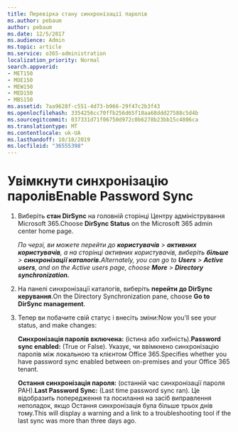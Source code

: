 ```yaml
---
title: Перевірка стану синхронізації паролів
ms.author: pebaum
author: pebaum
ms.date: 12/5/2017
ms.audience: Admin
ms.topic: article
ms.service: o365-administration
localization_priority: Normal
search.appverid:
- MET150
- MOE150
- MEW150
- MED150
- MBS150
ms.assetid: 7aa9628f-c551-4d73-b966-29f47c2b3f43
ms.openlocfilehash: 3354256cc70ffb256d65f18aa68ddd27588c5d4b
ms.sourcegitcommit: 037331d71f06750d972c0b6278b23bb15c4806ca
ms.translationtype: MT
ms.contentlocale: uk-UA
ms.lasthandoff: 10/18/2019
ms.locfileid: "36555398"
---
```

# <a name="enable-password-sync"></a><span data-ttu-id="aefdf-102">Увімкнути синхронізацію паролів</span><span class="sxs-lookup"><span data-stu-id="aefdf-102">Enable Password Sync</span></span>

1.  <span data-ttu-id="aefdf-103">Виберіть **стан DirSync** на головній сторінці Центру адміністрування Microsoft 365.</span><span class="sxs-lookup"><span data-stu-id="aefdf-103">Choose **DirSync Status** on the Microsoft 365 admin center home page.</span></span> 
    
     <span data-ttu-id="aefdf-104">*По черзі, ви можете перейти до **користувачів** \> **активних користувачів**, а на сторінці активних користувачів, виберіть **більше** \> **синхронізації каталогів.***</span><span class="sxs-lookup"><span data-stu-id="aefdf-104">*Alternately, you can go to **Users** \> **Active users**, and on the Active users page, choose **More** \> **Directory synchronization.***</span></span> 
    
2. <span data-ttu-id="aefdf-105">На панелі синхронізації каталогів, виберіть **перейти до DirSync керування**.</span><span class="sxs-lookup"><span data-stu-id="aefdf-105">On the Directory Synchronization pane, choose **Go to DirSync management**.</span></span> 
    
3. <span data-ttu-id="aefdf-106">Тепер ви побачите свій статус і внесіть зміни:</span><span class="sxs-lookup"><span data-stu-id="aefdf-106">Now you'll see your status, and make changes:</span></span>
    
    <span data-ttu-id="aefdf-107">**Синхронізація паролів включена:** (істина або хибність).</span><span class="sxs-lookup"><span data-stu-id="aefdf-107">**Password sync enabled:** (True or False).</span></span> <span data-ttu-id="aefdf-108">Указує, чи ввімкнено синхронізацію паролів між локальною та клієнтом Office 365.</span><span class="sxs-lookup"><span data-stu-id="aefdf-108">Specifies whether you have password sync enabled between on-premises and your Office 365 tenant.</span></span> 
    
    <span data-ttu-id="aefdf-109">**Остання синхронізація пароля:** (останній час синхронізації пароля РАН).</span><span class="sxs-lookup"><span data-stu-id="aefdf-109">**Last Password Sync:** (Last time password sync ran).</span></span> <span data-ttu-id="aefdf-110">Це відобразить попередження та посилання на засіб виправлення неполадок, якщо Остання синхронізація була більше трьох днів тому.</span><span class="sxs-lookup"><span data-stu-id="aefdf-110">This will display a warning and a link to a troubleshooting tool if the last sync was more than three days ago.</span></span> 
    

